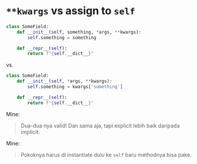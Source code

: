 # `**kwargs` vs assign to `self`

```python
class SomeField:
    def __init__(self, something, *args, **kwargs):
        self.something = something

    def __repr__(self):
        return f"{self.__dict__}"
```

vs.

```python
class SomeField:
    def __init__(self, *args, **kwargs):
        self.something = kwargs['something']

    def __repr__(self):
        return f"{self.__dict__}"
```

Mine:
> Dua-dua nya valid! Dan sama aja, tapi explicit lebih baik daripada implicit.

Mine:
> Pokoknya harus di instantiate dulu ke `self` baru methodnya bisa pake.

